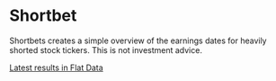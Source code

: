# Shortbet
Shortbets creates a simple overview of the earnings dates for heavily shorted stock tickers. This is not investment advice.

[Latest results in Flat Data](https://flatgithub.com/lassebenni/shortbet/blob/master/data/results.csv?filename=data%2Flatest.csv&filters=&sha=8c4337d4d04d4fdbe03cebf848ad74482d00ae62&sort=short_float%2Cdesc&stickyColumnName=earnings_date)
